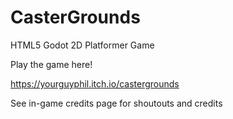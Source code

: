 # CasterGrounds
 HTML5 Godot 2D Platformer Game

Play the game here!

https://yourguyphil.itch.io/castergrounds


See in-game credits page for shoutouts and credits
